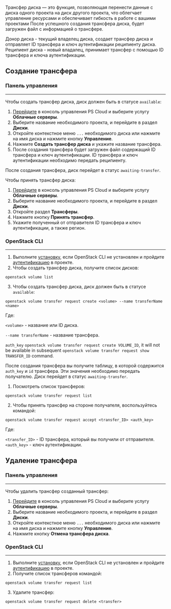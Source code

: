 Трансфер диска — это функция, позволяющая перенести данные с диска одного проекта на диск другого проекта, что облегчает управление ресурсами и обеспечивает гибкость в работе с вашими проектами После успешного создания трансфера диска, будет загружен файл с информацией о трансфере.

Донор диска - текущий владелец диска, создает трансфер диска и отправляет ID трансфера и ключ аутентификации реципиенту диска. Реципиент диска - новый владалец, принимает трансфер с помощью ID трансфера и ключа аутентификации.

## Создание трансфера
### Панель управления
---
Чтобы создать трансфер диска, диск должен быть в статусе `available`:

1. [Перейдите](https://console.ps.kz/) в консоль управления PS Cloud и выберите услугу **Облачные серверы**.
2. Выберите название необходимого проекта, и перейдите в раздел **Диски**.
3. Откройте контекстное меню `...` необходимого диска или нажмите на имя диска и нажмите кнопку **Управление**.
4. Нажмите **Создать трансфер диска** и укажите название трансфера.
5. После создания трансфера будет загружен файл содержащий ID трансфера и ключ аутентификации. ID трансфера и ключ аутентификации необходимо передать реципиенту. 

После создания трансфера, диск перейдет в статус `awaiting-transfer`.

Чтобы принять трансфер диска:

1. [Перейдите](https://console.ps.kz/) в консоль управления PS Cloud и выберите услугу **Облачные серверы**.
2. Выберите название необходимого проекта, и перейдите в раздел **Диски**.
3. Откройте раздел **Трансферы**.
4. Нажмите кнопку **Принять трансфер**.
5. Укажите полученный от отправителя ID трансфера и ключ аутентификации, а также регион. 
### OpenStack CLI 
---
1. Выполните [установку](ps.kz), если OpenStack CLI не установлен и пройдите [аутентификацию](empty) в проекте.
2. Чтобы создать трансфер диска, получите список дисков: 

```
openstack volume list
```

3. Чтобы создать трансфер диска, диск должен быть в статусе `available`:

```
openstack volume transfer request create <volume> --name transferName <name>
```

Где:

`<volume>` - название или ID диска.

 `--name transferName` - название трансфера.

`auth_key`   `openstack volume transfer request create VOLUME_ID`, it will not be available in subsequent `openstack volume transfer request show TRANSFER_ID` command.

После создания трансфера вы получите таблицу, в которой содержится `auth_key` и `id` трансфера. Эти значения необходимо передать получателю. Диск перейдет в статус `awaiting-transfer`.

1. Посмотреть список трансферов:

```
openstack volume transfer request list
```

2. Чтобы принять трансфер на стороне получателя, воспользуйтесь командой:

```
openstack volume transfer request accept <transfer_ID> <auth_key>
```

Где:

`<transfer_ID>` - ID трансфера, который вы получили от отправителя.
`<auth_key>` - ключ аутентификации.

## Удаление трансфера
### Панель управления
---
Чтобы удалить трансфер созданный трансфер:

1. [Перейдите](https://console.ps.kz/) в консоль управления PS Cloud и выберите услугу **Облачные серверы**.
2. Выберите название необходимого проекта, и перейдите в раздел **Диски**.
3. Откройте контекстное меню `...` необходимого диска или нажмите на имя диска и нажмите кнопку **Управление**.
4. Нажмите кнопку **Отмена трансфера диска**.

### OpenStack CLI 
---
1. Выполните [установку](ps.kz), если OpenStack CLI не установлен и пройдите [аутентификацию](empty) в проекте.
2. Получите список трансферов командой:

```
openstack volume transfer request list
```

3. Удалите трансфер:

```
openstack volume transfer request delete <transfer>
```